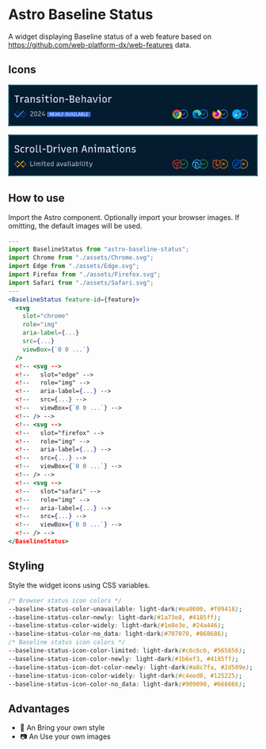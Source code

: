 # Astro Baseline Status

A widget displaying Baseline status of a web feature based on https://github.com/web-platform-dx/web-features data.

## Icons

![Default browser icons rendered](./docs/default_icons.png "Default browser icons")

![Browser icons can be customized](./docs/custom_icons.png "Custom browser icons")

## How to use

Import the Astro component.
Optionally import your browser images. If omitting, the default images will be used.

```jsx
---
import BaselineStatus from "astro-baseline-status";
import Chrome from "./assets/Chrome.svg";
import Edge from "./assets/Edge.svg";
import Firefox from "./assets/Firefox.svg";
import Safari from "./assets/Safari.svg";
---
<BaselineStatus feature-id={feature}>
  <svg
    slot="chrome"
    role="img"
    aria-label={...}
    src={...}
    viewBox={`0 0 ...`}
  />
  <!-- <svg -->
  <!--   slot="edge" -->
  <!--   role="img" -->
  <!--   aria-label={...} -->
  <!--   src={...} -->
  <!--   viewBox={`0 0 ...`} -->
  <!-- /> -->
  <!-- <svg -->
  <!--   slot="firefox" -->
  <!--   role="img" -->
  <!--   aria-label={...} -->
  <!--   src={...} -->
  <!--   viewBox={`0 0 ...`} -->
  <!-- /> -->
  <!-- <svg -->
  <!--   slot="safari" -->
  <!--   role="img" -->
  <!--   aria-label={...} -->
  <!--   src={...} -->
  <!--   viewBox={`0 0 ...`} -->
  <!-- /> -->
</BaselineStatus>
```

## Styling

Style the widget icons using CSS variables.

```css
/* Browser status icon colors */
--baseline-status-color-unavailable: light-dark(#ea8600, #f09418);
--baseline-status-color-newly: light-dark(#1a73e8, #4185ff);
--baseline-status-color-widely: light-dark(#1e8e3e, #24a446);
--baseline-status-color-no_data: light-dark(#707070, #868686);
/* Baseline status icon colors */
--baseline-status-icon-color-limited: light-dark(#c6c6c6, #565656);
--baseline-status-icon-color-newly: light-dark(#1b6ef3, #4185ff);
--baseline-status-icon-dot-color-newly: light-dark(#a8c7fa, #2d509e);
--baseline-status-icon-color-widely: light-dark(#c4eed0, #125225);
--baseline-status-icon-color-no_data: light-dark(#909090, #666666);
```

## Advantages

- 💅 An Bring your own style
- 📷 An Use your own images
